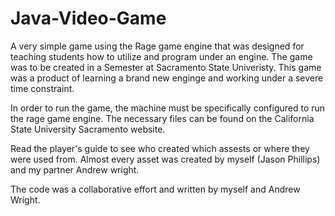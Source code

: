# Java-Video-Game
A very simple game using the Rage game engine that was designed for teaching students how to utilize and program under an engine.
The game was to be created in a Semester at Sacramento State Univeristy. This game was a product of learning a brand new enginge and working under
a severe time constraint.

In order to run the game, the machine must be specifically configured to run the rage game engine. The necessary files can be found on the 
California State University Sacramento website.

Read the player's guide to see who created which assests or where they were used from. Almost every asset was created by myself (Jason Phillips) and 
my partner Andrew wright.

The code was a collaborative effort and written by myself and Andrew Wright.
